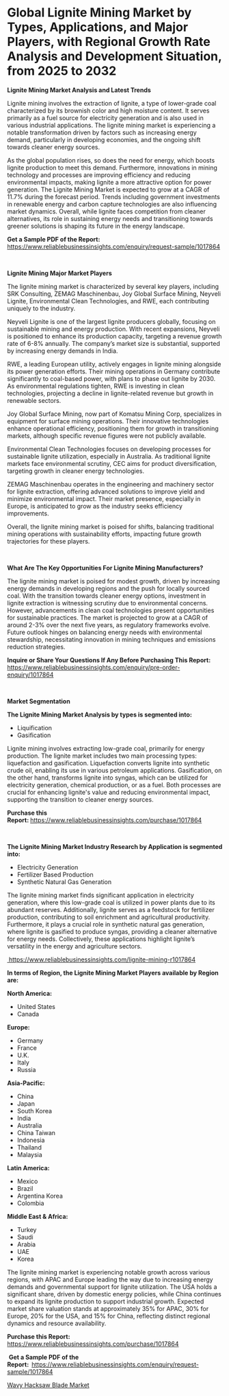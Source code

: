 <p><h1>Global Lignite Mining Market by Types, Applications, and Major Players, with Regional Growth Rate Analysis and Development Situation, from 2025 to 2032</h1></p><p><strong>Lignite Mining Market Analysis and Latest Trends</strong></p>
<p><p>Lignite mining involves the extraction of lignite, a type of lower-grade coal characterized by its brownish color and high moisture content. It serves primarily as a fuel source for electricity generation and is also used in various industrial applications. The lignite mining market is experiencing a notable transformation driven by factors such as increasing energy demand, particularly in developing economies, and the ongoing shift towards cleaner energy sources.</p><p>As the global population rises, so does the need for energy, which boosts lignite production to meet this demand. Furthermore, innovations in mining technology and processes are improving efficiency and reducing environmental impacts, making lignite a more attractive option for power generation. The Lignite Mining Market is expected to grow at a CAGR of 11.7% during the forecast period. Trends including government investments in renewable energy and carbon capture technologies are also influencing market dynamics. Overall, while lignite faces competition from cleaner alternatives, its role in sustaining energy needs and transitioning towards greener solutions is shaping its future in the energy landscape.</p></p>
<p><strong>Get a Sample PDF of the Report:&nbsp;</strong> <a href="https://www.reliablebusinessinsights.com/enquiry/request-sample/1017864?utm_campaign=2534&utm_medium=2&utm_source=Github&utm_content=ia&utm_term=06032025&utm_id=lignite-mining">https://www.reliablebusinessinsights.com/enquiry/request-sample/1017864</a></p>
<p>&nbsp;</p>
<p><strong>Lignite Mining Major Market Players</strong></p>
<p><p>The lignite mining market is characterized by several key players, including SRK Consulting, ZEMAG Maschinenbau, Joy Global Surface Mining, Neyveli Lignite, Environmental Clean Technologies, and RWE, each contributing uniquely to the industry.</p><p>Neyveli Lignite is one of the largest lignite producers globally, focusing on sustainable mining and energy production. With recent expansions, Neyveli is positioned to enhance its production capacity, targeting a revenue growth rate of 6-8% annually. The company’s market size is substantial, supported by increasing energy demands in India.</p><p>RWE, a leading European utility, actively engages in lignite mining alongside its power generation efforts. Their mining operations in Germany contribute significantly to coal-based power, with plans to phase out lignite by 2030. As environmental regulations tighten, RWE is investing in clean technologies, projecting a decline in lignite-related revenue but growth in renewable sectors.</p><p>Joy Global Surface Mining, now part of Komatsu Mining Corp, specializes in equipment for surface mining operations. Their innovative technologies enhance operational efficiency, positioning them for growth in transitioning markets, although specific revenue figures were not publicly available. </p><p>Environmental Clean Technologies focuses on developing processes for sustainable lignite utilization, especially in Australia. As traditional lignite markets face environmental scrutiny, CEC aims for product diversification, targeting growth in cleaner energy technologies.</p><p>ZEMAG Maschinenbau operates in the engineering and machinery sector for lignite extraction, offering advanced solutions to improve yield and minimize environmental impact. Their market presence, especially in Europe, is anticipated to grow as the industry seeks efficiency improvements.</p><p>Overall, the lignite mining market is poised for shifts, balancing traditional mining operations with sustainability efforts, impacting future growth trajectories for these players.</p></p>
<p>&nbsp;</p>
<p><strong>What Are The Key Opportunities For Lignite Mining Manufacturers?</strong></p>
<p><p>The lignite mining market is poised for modest growth, driven by increasing energy demands in developing regions and the push for locally sourced coal. With the transition towards cleaner energy options, investment in lignite extraction is witnessing scrutiny due to environmental concerns. However, advancements in clean coal technologies present opportunities for sustainable practices. The market is projected to grow at a CAGR of around 2-3% over the next five years, as regulatory frameworks evolve. Future outlook hinges on balancing energy needs with environmental stewardship, necessitating innovation in mining techniques and emissions reduction strategies.</p></p>
<p><strong>Inquire or Share Your Questions If Any Before Purchasing This Report:</strong> <a href="https://www.reliablebusinessinsights.com/enquiry/pre-order-enquiry/1017864?utm_campaign=2534&utm_medium=2&utm_source=Github&utm_content=ia&utm_term=06032025&utm_id=lignite-mining">https://www.reliablebusinessinsights.com/enquiry/pre-order-enquiry/1017864</a></p>
<p>&nbsp;</p>
<p><strong>Market Segmentation</strong></p>
<p><strong>The Lignite Mining Market Analysis by types is segmented into:</strong></p>
<p><ul><li>Liquification</li><li>Gasification</li></ul></p>
<p><p>Lignite mining involves extracting low-grade coal, primarily for energy production. The lignite market includes two main processing types: liquefaction and gasification. Liquefaction converts lignite into synthetic crude oil, enabling its use in various petroleum applications. Gasification, on the other hand, transforms lignite into syngas, which can be utilized for electricity generation, chemical production, or as a fuel. Both processes are crucial for enhancing lignite's value and reducing environmental impact, supporting the transition to cleaner energy sources.</p></p>
<p><strong>Purchase this Report:&nbsp;</strong><a href="https://www.reliablebusinessinsights.com/purchase/1017864?utm_campaign=2534&utm_medium=2&utm_source=Github&utm_content=ia&utm_term=06032025&utm_id=lignite-mining">https://www.reliablebusinessinsights.com/purchase/1017864</a></p>
<p>&nbsp;</p>
<p><strong>The Lignite Mining Market Industry Research by Application is segmented into:</strong></p>
<p><ul><li>Electricity Generation</li><li>Fertilizer Based Production</li><li>Synthetic Natural Gas Generation</li></ul></p>
<p><p>The lignite mining market finds significant application in electricity generation, where this low-grade coal is utilized in power plants due to its abundant reserves. Additionally, lignite serves as a feedstock for fertilizer production, contributing to soil enrichment and agricultural productivity. Furthermore, it plays a crucial role in synthetic natural gas generation, where lignite is gasified to produce syngas, providing a cleaner alternative for energy needs. Collectively, these applications highlight lignite’s versatility in the energy and agriculture sectors.</p></p>
<p><a href="https://www.reliablebusinessinsights.com/lignite-mining-r1017864?utm_campaign=2534&utm_medium=2&utm_source=Github&utm_content=ia&utm_term=06032025&utm_id=lignite-mining">&nbsp;https://www.reliablebusinessinsights.com/lignite-mining-r1017864</a></p>
<p><strong>In terms of Region, the Lignite Mining Market Players available by Region are:</strong></p>
<p>
    <p> <strong> North America: </strong>
        <ul>
            <li>United States</li>
            <li>Canada</li>
        </ul>
        </p> 
    <p> <strong> Europe: </strong>
        <ul>
            <li>Germany</li>
            <li>France</li>
            <li>U.K.</li>
            <li>Italy</li>
            <li>Russia</li>
        </ul>
        </p> 
    <p> <strong> Asia-Pacific: </strong>
        <ul>
            <li>China</li>
            <li>Japan</li>
            <li>South Korea</li>
            <li>India</li>
            <li>Australia</li>
            <li>China Taiwan</li>
            <li>Indonesia</li>
            <li>Thailand</li>
            <li>Malaysia</li>
        </ul>
        </p> 
    <p> <strong> Latin America: </strong>
        <ul>
            <li>Mexico</li>
            <li>Brazil</li>
            <li>Argentina Korea</li>
            <li>Colombia</li>
        </ul>
        </p> 
    <p> <strong> Middle East & Africa: </strong>
        <ul>
            <li>Turkey</li>
            <li>Saudi</li>
            <li>Arabia</li>
            <li>UAE</li>
            <li>Korea</li>
        </ul>
    </p>
    </p>
<p><p>The lignite mining market is experiencing notable growth across various regions, with APAC and Europe leading the way due to increasing energy demands and governmental support for lignite utilization. The USA holds a significant share, driven by domestic energy policies, while China continues to expand its lignite production to support industrial growth. Expected market share valuation stands at approximately 35% for APAC, 30% for Europe, 20% for the USA, and 15% for China, reflecting distinct regional dynamics and resource availability.</p></p>
<p><strong>Purchase this Report: </strong><a href="https://www.reliablebusinessinsights.com/purchase/1017864?utm_campaign=2534&utm_medium=2&utm_source=Github&utm_content=ia&utm_term=06032025&utm_id=lignite-mining">https://www.reliablebusinessinsights.com/purchase/1017864</a></p>
<p>&nbsp;<strong>Get a Sample PDF of the Report:&nbsp;&nbsp;</strong><a href="https://www.reliablebusinessinsights.com/enquiry/request-sample/1017864?utm_campaign=2534&utm_medium=2&utm_source=Github&utm_content=ia&utm_term=06032025&utm_id=lignite-mining">https://www.reliablebusinessinsights.com/enquiry/request-sample/1017864</a></p>
<p><strong></strong></p>
<p><p><a href="https://github.com/chungwimbu4/Market-Research-Report-List-1/blob/main/wavy-hacksaw-blade-market.md?utm_campaign=2534&utm_medium=2&utm_source=Github&utm_content=ia&utm_term=06032025&utm_id=lignite-mining">Wavy Hacksaw Blade Market</a></p></p>